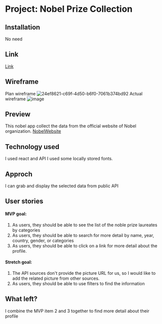 # **Project: Nobel Prize Collection**

## Installation 
No need

## Link
[Link](https://panupongnobel.netlify.app/)

## Wireframe
Plan wireframe
![24ef8621-c69f-4d50-b6f0-7061b374bd92](https://user-images.githubusercontent.com/116058313/205793513-d9037cbf-115c-49c0-bf90-a57c993062c6.png)
Actual wireframe
![image](https://user-images.githubusercontent.com/116058313/205800516-9e3cc1bf-3144-4856-9bd8-391522bfa21a.png)


## Preview
This nobel app collect the data from the official website of Nobel organization. [NobelWebsite](https://www.nobelprize.org/about/developer-zone-2/)

## Technology used
I used react and API 
I used some locally stored fonts.

## Approch
I can grab and display the selected data from public API 

## User stories
#### MVP goal:
1. As users, they should be able to see the list of the noble prize laureates by categories
2. As users, they should be able to search for more detail by name, year, country, gender, or categories
3. As users, they should be able to click on a link for more detail about the profile.

#### Stretch goal:
1. The API sources don't provide the picture URL for us, so I would like to add the related picture from other sources.
2. As users, they should be able to use filters to find the information

## What left?
I combine the MVP item 2 and 3 together to find more detail about their profile
